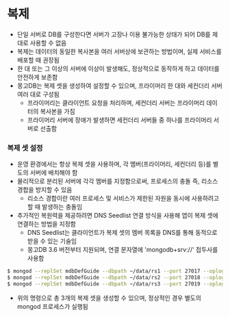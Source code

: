 # 복제

* 단일 서버로 DB를 구성한다면 서버가 고장나 이용 불가능한 상태가 되어 DB를 제대로 사용할 수 없음
* 복제는 데이터의 동일한 복사본을 여러 서버상에 보관하는 방법이며, 실제 서비스를 배포할 때 권장됨
* 한 대 또는 그 이상의 서버에 이상이 발생해도, 정상적으로 동작하게 하고 데이터를 안전하게 보존함
* 몽고DB는 복제 셋을 생성하여 설정할 수 있으며, 프라이머리 한 대와 세컨더리 서버 여러 대로 구성됨
	* 프라이머리는 클라이언트 요청을 처리하며, 세컨더리 서버는 프라이머리 데이터의 복사본을 가짐
	* 프라이머리 서버에 장애가 발생하면 세컨더리 서버들 중 하나를 프라이머리 서버로 선출함

### 복제 셋 설정

* 운영 환경에서는 항상 복제 셋을 사용하며, 각 멤버(프라이머리, 세컨더리 등)를 별도의 서버에 배치해야 함
* 물리적으로 분리된 서버에 각각 멤버를 지정함으로써, 프로세스의 충돌 즉, 리소스 경합을 방지할 수 있음
	* 리소스 경합이란 여러 프로세스 및 서비스가 제한된 자원을 동시에 사용하려고 할 때 발생하는 충돌임
* 추가적인 복원력을 제공하려면 DNS Seedlist 연결 방식을 사용해 앱이 복제 셋에 연결하는 방법을 지정함
	* DNS Seedlist는 클라이언트가 복제 셋의 멤버 목록을 DNS를 통해 동적으로 받을 수 있는 기술임
	* 몽고DB 3.6 버전부터 지원되며, 연결 문자열에 'mongodb+srv://' 접두사를 사용함

```bash
$ mongod --replSet mdbDefGuide --dbpath ~/data/rs1 --port 27017 --oplogSize 200
$ mongod --replSet mdbDefGuide --dbpath ~/data/rs2 --port 27018 --oplogSize 200
$ mongod --replSet mdbDefGuide --dbpath ~/data/rs3 --port 27019 --oplogSize 200
```

* 위의 명령으로 총 3개의 복제 셋을 생성할 수 있으며, 정상적인 경우 별도의 mongod 프로세스가 실행됨